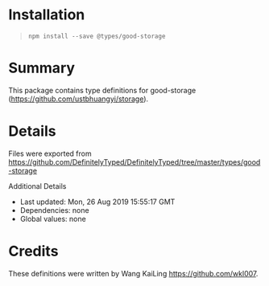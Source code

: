 # Installation
> `npm install --save @types/good-storage`

# Summary
This package contains type definitions for good-storage (https://github.com/ustbhuangyi/storage).

# Details
Files were exported from https://github.com/DefinitelyTyped/DefinitelyTyped/tree/master/types/good-storage

Additional Details
 * Last updated: Mon, 26 Aug 2019 15:55:17 GMT
 * Dependencies: none
 * Global values: none

# Credits
These definitions were written by Wang KaiLing <https://github.com/wkl007>.
